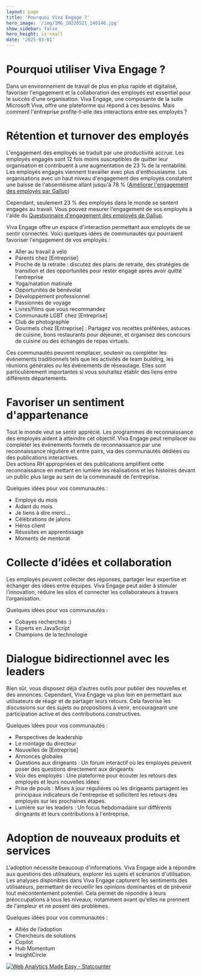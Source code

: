 ```yaml
---
layout: page
title: 'Pourquoi Viva Engage ?'
hero_image: '/img/IMG_20220521_140146.jpg'
show_sidebar: false
hero_height: is-small
date: '2025-03-01'
---
```




# Pourquoi utiliser Viva Engage ?

Dans un environnement de travail de plus en plus rapide et digitalisé, favoriser l'engagement et la collaboration des employés est essentiel pour le succès d'une organisation. Viva Engage, une composante de la suite Microsoft Viva, offre une plateforme qui répond à ces besoins. Mais comment l'entreprise profite-t-elle des interactions entre ses employés ?  

# Rétention et turnover des employés  

L'engagement des employés se traduit par une productivité accrue. Les employés engagés sont 12 fois moins susceptibles de quitter leur organisation et contribuent à une augmentation de 23 % de la rentabilité. Les employés engagés viennent travailler avec plus d'enthousiasme. Les organisations avec un haut niveau d'engagement des employés constatent une baisse de l'absentéisme allant jusqu'à 78 % ([Améliorer l'engagement des employés par Gallup](https://www.gallup.com/workplace/285674/improve-employee-engagement-workplace.aspx))  

Cependant, seulement 23 % des employés dans le monde se sentent engagés au travail. Vous pouvez mesurer l'engagement de vos employés à l'aide du [Questionnaire d'engagement des employés de Gallup](https://www.gallup.com/q12/).  

Viva Engage offre un espace d'interaction permettant aux employés de se sentir connectés. Voici quelques idées de communautés qui pourraient favoriser l'engagement de vos employés :  

* Aller au travail à vélo  
* Parents chez [Entreprise]  
* Proche de la retraite : discutez des plans de retraite, des stratégies de transition et des opportunités pour rester engagé après avoir quitté l'entreprise  
* Yoga/natation matinale  
* Opportunités de bénévolat  
* Développement professionnel  
* Passionnés de voyage  
* Livres/films que vous recommandez  
* Communauté LGBT chez [Entreprise]  
* Club de photographie  
* Gourmets chez [Entreprise] : Partagez vos recettes préférées, astuces de cuisine, bons restaurants pour déjeuner, et organisez des concours de cuisine ou des échanges de repas virtuels.  

Ces communautés peuvent remplacer, soutenir ou compléter les événements traditionnels tels que les activités de team building, les réunions générales ou les événements de réseautage. Elles sont particulièrement importantes si vous souhaitez établir des liens entre différents départements.  


# Favoriser un sentiment d'appartenance

Tout le monde veut se sentir apprécié. Les programmes de reconnaissance des employés aident à atteindre cet objectif. Viva Engage peut remplacer ou compléter les événements formels de reconnaissance par une reconnaissance régulière et entre pairs, via des communautés dédiées ou des publications interactives.  
Des actions RH appropriées et des publications amplifient cette reconnaissance en mettant en lumière les réalisations et les histoires devant un public plus large au sein de la communauté de l’entreprise.  

Quelques idées pour vos communautés :  
* Employé du mois  
* Aidant du mois  
* Je tiens à dire merci...  
* Célébrations de jalons  
* Héros client  
* Réussites en apprentissage  
* Moments de mentorat  

# Collecte d’idées et collaboration

Les employés peuvent collecter des réponses, partager leur expertise et échanger des idées entre équipes. Viva Engage peut aider à stimuler l’innovation, réduire les silos et connecter les collaborateurs à travers l’organisation.  

Quelques idées pour vos communautés :  
* Cobayes recherchés :)  
* Experts en JavaScript  
* Champions de la technologie  

# Dialogue bidirectionnel avec les leaders

Bien sûr, vous disposez déjà d’autres outils pour publier des nouvelles et des annonces. Cependant, Viva Engage va plus loin en permettant aux utilisateurs de réagir et de partager leurs retours. Cela favorise les discussions sur des sujets ou propositions à venir, encourageant une participation active et des contributions constructives.  

Quelques idées pour vos communautés :  
* Perspectives de leadership  
* Le montage du directeur  
* Nouvelles de [Entreprise]  
* Annonces globales  
* Questions aux dirigeants : Un forum interactif où les employés peuvent poser des questions directement aux dirigeants  
* Voix des employés : Une plateforme pour écouter les retours des employés et leurs nouvelles idées  
* Prise de pouls : Mises à jour régulières où les dirigeants partagent les principaux indicateurs de l'entreprise et sollicitent les retours des employés sur les prochaines étapes.  
* Lumière sur les leaders : Un focus hebdomadaire sur différents dirigeants et leurs contributions à l'entreprise.  

# Adoption de nouveaux produits et services

L'adoption nécessite beaucoup d'informations. Viva Engage aide à répondre aux questions des utilisateurs, explorer les sujets et scénarios d'utilisation. Les analyses disponibles dans Viva Engage capturent les sentiments des utilisateurs, permettant de recueillir les opinions dominantes et de prévenir tout mécontentement potentiel. Cela permet de répondre à leurs préoccupations à tous les niveaux, notamment avant qu'elles ne prennent de l'ampleur et ne posent des problèmes.  

Quelques idées pour vos communautés :  
* Alliés de l’adoption  
* Chercheurs de solutions  
* Copilot  
* Hub Momentum  
* InsightCircle  









<!-- Default Statcounter code for whyvivaplusteams
https://powershellscripts.github.io/articles/en/Viva/whyviva/
-->
<script type="text/javascript">
var sc_project=13085848; 
var sc_invisible=1; 
var sc_security="4c9b32e5"; 
var sc_client_storage="disabled"; 
</script>
<script type="text/javascript"
src="https://www.statcounter.com/counter/counter.js"
async></script>
<noscript><div class="statcounter"><a title="Web Analytics
Made Easy - Statcounter" href="https://statcounter.com/"
target="_blank"><img class="statcounter"
src="https://c.statcounter.com/13085848/0/4c9b32e5/1/"
alt="Web Analytics Made Easy - Statcounter"
referrerPolicy="no-referrer-when-downgrade"></a></div></noscript>
<!-- End of Statcounter Code -->